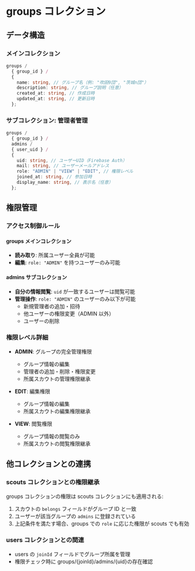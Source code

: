 # groups コレクション

## データ構造

### メインコレクション

```typescript
groups /
  { group_id } /
  {
    name: string, // グループ名（例: "吹田9団", "茨城n団"）
    description: string, // グループ説明（任意）
    created_at: string, // 作成日時
    updated_at: string, // 更新日時
  };
```

### サブコレクション: 管理者管理

```typescript
groups /
  { group_id } /
  admins /
  { user_uid } /
  {
    uid: string, // ユーザーUID（Firebase Auth）
    mail: string, // ユーザーメールアドレス
    role: "ADMIN" | "VIEW" | "EDIT", // 権限レベル
    joined_at: string, // 参加日時
    display_name: string, // 表示名（任意）
  };
```

## 権限管理

### アクセス制御ルール

#### groups メインコレクション

- **読み取り**: 所属ユーザー全員が可能
- **編集**: `role: "ADMIN"` を持つユーザーのみ可能

#### admins サブコレクション

- **自分の情報閲覧**: `uid` が一致するユーザーは閲覧可能
- **管理操作**: `role: "ADMIN"` のユーザーのみ以下が可能
  - 新規管理者の追加・招待
  - 他ユーザーの権限変更（ADMIN 以外）
  - ユーザーの削除

### 権限レベル詳細

- **ADMIN**: グループの完全管理権限

  - グループ情報の編集
  - 管理者の追加・削除・権限変更
  - 所属スカウトの管理権限継承

- **EDIT**: 編集権限

  - グループ情報の編集
  - 所属スカウトの編集権限継承

- **VIEW**: 閲覧権限
  - グループ情報の閲覧のみ
  - 所属スカウトの閲覧権限継承

## 他コレクションとの連携

### scouts コレクションとの権限継承

groups コレクションの権限は scouts コレクションにも適用される:

1. スカウトの `belongs` フィールドがグループ ID と一致
2. ユーザーが該当グループの `admins` に登録されている
3. 上記条件を満たす場合、groups での `role` に応じた権限が scouts でも有効

### users コレクションとの関連

- users の `joinId` フィールドでグループ所属を管理
- 権限チェック時に groups/{joinId}/admins/{uid}の存在確認
